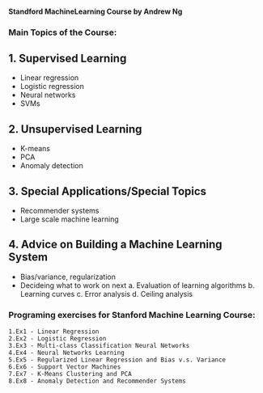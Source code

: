 #### Standford MachineLearning Course by Andrew Ng

### Main Topics of the Course:

## 1. Supervised Learning
  - Linear regression
  - Logistic regression
  - Neural networks
  - SVMs
  
## 2. Unsupervised Learning
  - K-means
  - PCA
  - Anomaly detection
  
## 3. Special Applications/Special Topics
  - Recommender systems
  - Large scale machine learning
  
## 4. Advice on Building a Machine Learning System
  - Bias/variance, regularization
  - Decideing what to work on next
      a. Evaluation of learning algorithms
      b. Learning curves
      c. Error analysis
      d. Ceiling analysis

### Programing exercises for Stanford Machine Learning Course:

    1.Ex1 - Linear Regression
    2.Ex2 - Logistic Regression
    3.Ex3 - Multi-class Classification Neural Networks
    4.Ex4 - Neural Networks Learning
    5.Ex5 - Regularized Linear Regression and Bias v.s. Variance
    6.Ex6 - Support Vector Machines
    7.Ex7 - K-Means Clustering and PCA
    8.Ex8 - Anomaly Detection and Recommender Systems

